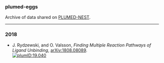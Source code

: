 ### plumed-eggs
Archive of data shared on [PLUMED-NEST](https://www.plumed-nest.org).

-------------------------------------------------------------

### 2018
* J. Rydzewski, and O. Valsson, *Finding Multiple Reaction Pathways of Ligand Unbinding*, [arXiv:1808.08089](https://arxiv.org/abs/1808.08089).  
[![plumID:19.040](https://www.plumed-nest.org/eggs/19/040/badge.svg)](https://www.plumed-nest.org/eggs/19/040/)
